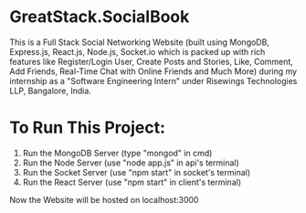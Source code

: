 # GreatStack.SocialBook

This is a Full Stack Social Networking Website (built using MongoDB, Express.js, React.js, Node.js, Socket.io which is packed up with rich features like Register/Login User, Create Posts and Stories, Like, Comment, Add Friends, Real-Time Chat with Online Friends and Much More) during my internship as a "Software Engineering Intern" under Risewings Technologies LLP, Bangalore, India.

# To Run This Project:

1. Run the MongoDB Server (type "mongod" in cmd)
2. Run the Node Server (use "node app.js" in api's terminal)
3. Run the Socket Server (use "npm start" in socket's terminal)
4. Run the React Server (use "npm start" in client's terminal)

Now the Website will be hosted on localhost:3000
